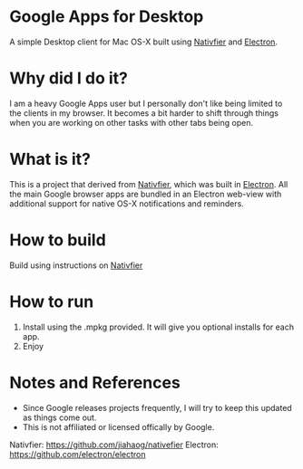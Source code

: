# Google Apps for Desktop
A simple Desktop client for Mac OS-X built using [Nativfier](https://github.com/jiahaog/nativefier "Nativfier") and [Electron](https://github.com/electron/electron "Electron").


# Why did I do it?
I am a heavy Google Apps user but I personally don't like being limited to the clients in my browser. It becomes a bit harder to shift through things when you are working on other tasks with other tabs being open. 


# What is it?
This is a project that derived from [Nativfier](https://github.com/jiahaog/nativefier "Nativfier"), which was built in [Electron](https://github.com/electron/electron "Electron"). All the main Google browser apps are bundled in an Electron web-view with additional support for native OS-X notifications and reminders.


# How to build
Build using instructions on [Nativfier](https://github.com/jiahaog/nativefier "Nativfier")


# How to run
1) Install using the .mpkg provided. It will give you optional installs for each app.
2) Enjoy


# Notes and References
- Since Google releases projects frequently, I will try to keep this updated as things come out.
- This is not affiliated or licensed offically by Google. 

Nativfier: https://github.com/jiahaog/nativefier
Electron: https://github.com/electron/electron
